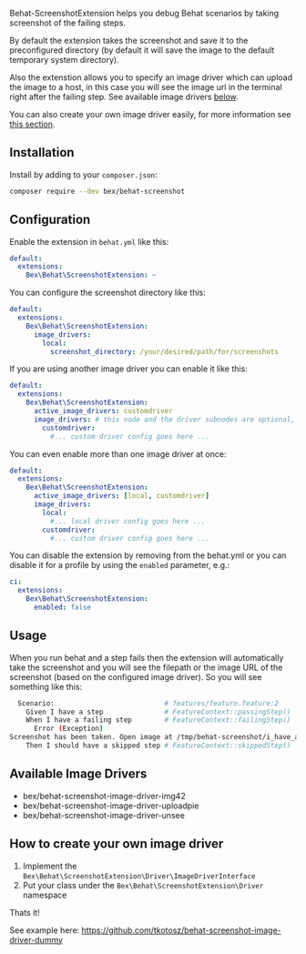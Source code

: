 Behat-ScreenshotExtension helps you debug Behat scenarios by taking screenshot of the failing steps.

By default the extension takes the screenshot and save it to the preconfigured directory (by default it will save the image to the default temporary system directory).

Also the extenstion allows you to specify an image driver which can upload the image to a host, in this case you will see the image url in the terminal right after the failing step. See available image drivers [below](.#available-image-drivers).

You can also create your own image driver easily, for more information see [this section](.#how-to-create-your-own-image-driver).

Installation
------------

Install by adding to your `composer.json`:

```bash
composer require --dev bex/behat-screenshot
```

Configuration
-------------

Enable the extension in `behat.yml` like this:

```yml
default:
  extensions:
    Bex\Behat\ScreenshotExtension: ~
```

You can configure the screenshot directory like this:
```yml
default:
  extensions:
    Bex\Behat\ScreenshotExtension:
      image_drivers:
        local:
          screenshot_directory: /your/desired/path/for/screenshots
```

If you are using another image driver you can enable it like this:
```yml
default:
  extensions:
    Bex\Behat\ScreenshotExtension:
      active_image_drivers: customdriver
      image_drivers: # this node and the driver subnodes are optional, if you remove it then the driver's default values will be used
        customdriver:
          #... custom driver config goes here ...
```

You can even enable more than one image driver at once:
```yml
default:
  extensions:
    Bex\Behat\ScreenshotExtension:
      active_image_drivers: [local, customdriver]
      image_drivers:
        local:
          #... local driver config goes here ...
        customdriver:
          #... custom driver config goes here ...
```

You can disable the extension by removing from the behat.yml or you can disable it for a profile by using the `enabled` parameter, e.g.:
```yml
ci:
  extensions:
    Bex\Behat\ScreenshotExtension:
      enabled: false
```

Usage
-----

When you run behat and a step fails then the extension will automatically take the screenshot and you will see the filepath or the image URL of the screenshot (based on the configured image driver). So you will see something like this:

```bash
  Scenario:                           # features/feature.feature:2
    Given I have a step               # FeatureContext::passingStep()
    When I have a failing step        # FeatureContext::failingStep()
      Error (Exception)
Screenshot has been taken. Open image at /tmp/behat-screenshot/i_have_a_failing_step.png
    Then I should have a skipped step # FeatureContext::skippedStep()
```

Available Image Drivers
-----
- bex/behat-screenshot-image-driver-img42
- bex/behat-screenshot-image-driver-uploadpie
- bex/behat-screenshot-image-driver-unsee

How to create your own image driver
-----
1. Implement the `Bex\Behat\ScreenshotExtension\Driver\ImageDriverInterface`
1. Put your class under the `Bex\Behat\ScreenshotExtension\Driver` namespace

Thats it!

See example here: https://github.com/tkotosz/behat-screenshot-image-driver-dummy